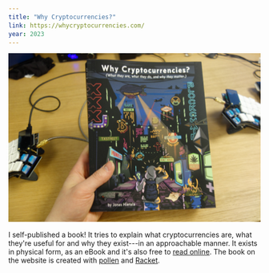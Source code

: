```yaml
---
title: "Why Cryptocurrencies?"
link: https://whycryptocurrencies.com/
year: 2023
---
```


![](/images/whycrypto/cover-hand.png) 

I self-published a book! It tries to explain what cryptocurrencies are, what they're useful for and why they exist---in an approachable manner.
It exists in physical form, as an eBook and it's also free to [read online][link].
The book on the website is created with [pollen][] and [Racket][].

[link]: https://whycryptocurrencies.com/ "Why Cryptocurrencies?"
[pollen]: https://docs.racket-lang.org/pollen/ "Pollen"
[Racket]: https://docs.racket-lang.org/ "Racket"
